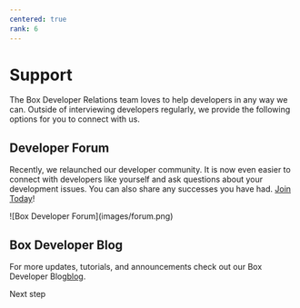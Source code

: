 ```yaml
---
centered: true
rank: 6
---
```


# Support

The Box Developer Relations team loves to help developers in any way we can.
Outside of interviewing developers regularly, we provide the following
options for you to connect with us.

## Developer Forum

Recently, we relaunched our developer community. It is now even easier to
connect with developers like yourself and ask questions about
your development issues. You can also share any successes you have had.
[Join Today][forum]!

<ImageFrame center>
![Box Developer Forum](images/forum.png)
</ImageFrame>

## Box Developer Blog

For more updates, tutorials, and announcements check out our Box Developer Blog[blog].

<Next>
  Next step
</Next>

[samples]: g://cli/scripts
<!-- i18n-enable localize-links -->
[forum]: https://community.box.com/
[blog]: https://blog.box.com/category/developer
[twitter]: https://twitter.com/BoxPlatform
<!-- i18n-disable localize-links -->
